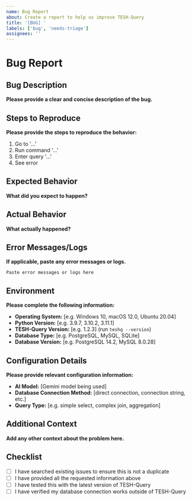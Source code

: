 ```yaml
---
name: Bug Report
about: Create a report to help us improve TESH-Query
title: '[BUG] '
labels: ['bug', 'needs-triage']
assignees: ''
---
```


# Bug Report

## Bug Description
**Please provide a clear and concise description of the bug.**

<!-- A clear and concise description of what the bug is -->

## Steps to Reproduce
**Please provide the steps to reproduce the behavior:**

1. Go to '...'
2. Run command '...'
3. Enter query '...'
4. See error

## Expected Behavior
**What did you expect to happen?**

<!-- A clear and concise description of what you expected to happen -->

## Actual Behavior
**What actually happened?**

<!-- A clear and concise description of what actually happened -->

## Error Messages/Logs
**If applicable, paste any error messages or logs.**

```
Paste error messages or logs here
```

## Environment
**Please complete the following information:**

- **Operating System:** [e.g. Windows 10, macOS 12.0, Ubuntu 20.04]
- **Python Version:** [e.g. 3.9.7, 3.10.2, 3.11.1]
- **TESH-Query Version:** [e.g. 1.2.3] (run `teshq --version`)
- **Database Type:** [e.g. PostgreSQL, MySQL, SQLite]
- **Database Version:** [e.g. PostgreSQL 14.2, MySQL 8.0.28]

## Configuration Details
**Please provide relevant configuration information:**

- **AI Model:** [Gemini model being used]
- **Database Connection Method:** [direct connection, connection string, etc.]
- **Query Type:** [e.g. simple select, complex join, aggregation]

## Additional Context
**Add any other context about the problem here.**

<!-- Any additional information, configuration, or data that might be necessary to reproduce the issue -->

## Checklist
- [ ] I have searched existing issues to ensure this is not a duplicate
- [ ] I have provided all the requested information above
- [ ] I have tested this with the latest version of TESH-Query
- [ ] I have verified my database connection works outside of TESH-Query
